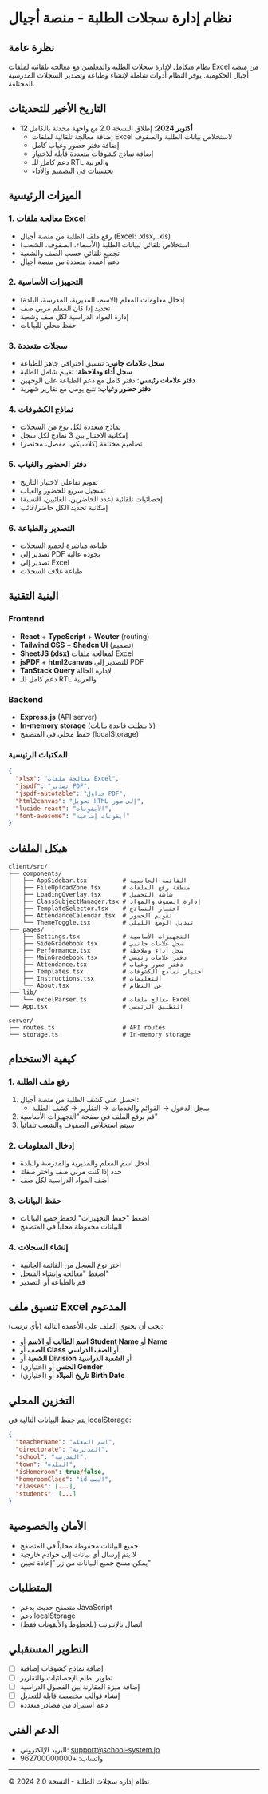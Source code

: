 # نظام إدارة سجلات الطلبة - منصة أجيال

## نظرة عامة
نظام متكامل لإدارة سجلات الطلبة والمعلمين مع معالجة تلقائية لملفات Excel من منصة أجيال الحكومية. يوفر النظام أدوات شاملة لإنشاء وطباعة وتصدير السجلات المدرسية المختلفة.

## التاريخ الأخير للتحديثات
- **12 أكتوبر 2024**: إطلاق النسخة 2.0 مع واجهة محدثة بالكامل
  - إضافة معالجة تلقائية لملفات Excel لاستخلاص بيانات الطلبة والصفوف
  - إضافة دفتر حضور وغياب كامل
  - إضافة نماذج كشوفات متعددة قابلة للاختيار
  - دعم كامل للـ RTL والعربية
  - تحسينات في التصميم والأداء

## الميزات الرئيسية

### 1. معالجة ملفات Excel
- رفع ملف الطلبة من منصة أجيال (Excel: .xlsx, .xls)
- استخلاص تلقائي لبيانات الطلبة (الأسماء، الصفوف، الشعب)
- تجميع تلقائي حسب الصف والشعبة
- دعم أعمدة متعددة من منصة أجيال

### 2. التجهيزات الأساسية
- إدخال معلومات المعلم (الاسم، المديرية، المدرسة، البلدة)
- تحديد إذا كان المعلم مربي صف
- إدارة المواد الدراسية لكل صف وشعبة
- حفظ محلي للبيانات

### 3. سجلات متعددة
- **سجل علامات جانبي**: تنسيق احترافي جاهز للطباعة
- **سجل أداء وملاحظة**: تقييم شامل للطلبة
- **دفتر علامات رئيسي**: دفتر كامل مع دعم الطباعة على الوجهين
- **دفتر حضور وغياب**: تتبع يومي مع تقارير شهرية

### 4. نماذج الكشوفات
- نماذج متعددة لكل نوع من السجلات
- إمكانية الاختيار بين 3 نماذج لكل سجل
- تصاميم مختلفة (كلاسيكي، مفصل، مختصر)

### 5. دفتر الحضور والغياب
- تقويم تفاعلي لاختيار التاريخ
- تسجيل سريع للحضور والغياب
- إحصائيات تلقائية (عدد الحاضرين، الغائبين، النسبة)
- إمكانية تحديد الكل حاضر/غائب

### 6. التصدير والطباعة
- طباعة مباشرة لجميع السجلات
- تصدير إلى PDF بجودة عالية
- تصدير إلى Excel
- طباعة غلاف السجلات

## البنية التقنية

### Frontend
- **React** + **TypeScript** + **Wouter** (routing)
- **Tailwind CSS** + **Shadcn UI** (تصميم)
- **SheetJS (xlsx)** لمعالجة ملفات Excel
- **jsPDF** + **html2canvas** للتصدير إلى PDF
- **TanStack Query** لإدارة الحالة
- دعم كامل للـ RTL والعربية

### Backend
- **Express.js** (API server)
- **In-memory storage** (لا يتطلب قاعدة بيانات)
- حفظ محلي في المتصفح (localStorage)

### المكتبات الرئيسية
```json
{
  "xlsx": "معالجة ملفات Excel",
  "jspdf": "تصدير PDF",
  "jspdf-autotable": "جداول PDF",
  "html2canvas": "تحويل HTML إلى صور",
  "lucide-react": "الأيقونات",
  "font-awesome": "أيقونات إضافية"
}
```

## هيكل الملفات

```
client/src/
├── components/
│   ├── AppSidebar.tsx          # القائمة الجانبية
│   ├── FileUploadZone.tsx      # منطقة رفع الملفات
│   ├── LoadingOverlay.tsx      # شاشة التحميل
│   ├── ClassSubjectManager.tsx # إدارة الصفوف والمواد
│   ├── TemplateSelector.tsx    # اختيار النماذج
│   ├── AttendanceCalendar.tsx  # تقويم الحضور
│   └── ThemeToggle.tsx         # تبديل الوضع الليلي
├── pages/
│   ├── Settings.tsx            # التجهيزات الأساسية
│   ├── SideGradebook.tsx       # سجل علامات جانبي
│   ├── Performance.tsx         # سجل أداء وملاحظة
│   ├── MainGradebook.tsx       # دفتر علامات رئيسي
│   ├── Attendance.tsx          # دفتر حضور وغياب
│   ├── Templates.tsx           # اختيار نماذج الكشوفات
│   ├── Instructions.tsx        # التعليمات
│   └── About.tsx               # عن النظام
├── lib/
│   └── excelParser.ts          # معالج ملفات Excel
└── App.tsx                     # التطبيق الرئيسي

server/
├── routes.ts                   # API routes
└── storage.ts                  # In-memory storage
```

## كيفية الاستخدام

### 1. رفع ملف الطلبة
1. احصل على كشف الطلبة من منصة أجيال:
   - سجل الدخول → القوائم والخدمات → التقارير → كشف الطلبة
2. قم برفع الملف في صفحة "التجهيزات الأساسية"
3. سيتم استخلاص الصفوف والشعب تلقائياً

### 2. إدخال المعلومات
- أدخل اسم المعلم والمديرية والمدرسة والبلدة
- حدد إذا كنت مربي صف واختر صفك
- أضف المواد الدراسية لكل صف

### 3. حفظ البيانات
- اضغط "حفظ التجهيزات" لحفظ جميع البيانات
- البيانات محفوظة محلياً في المتصفح

### 4. إنشاء السجلات
- اختر نوع السجل من القائمة الجانبية
- اضغط "معالجة وإنشاء السجل"
- قم بالطباعة أو التصدير

## تنسيق ملف Excel المدعوم

يجب أن يحتوي الملف على الأعمدة التالية (بأي ترتيب):
- **اسم الطالب** أو **الاسم** أو **Student Name** أو **Name**
- **الصف** أو **Class** أو **الصف الدراسي**
- **الشعبة** أو **Division** أو **الشعبة الدراسية**
- (اختياري) **الجنس** أو **Gender**
- (اختياري) **تاريخ الميلاد** أو **Birth Date**

## التخزين المحلي

يتم حفظ البيانات التالية في localStorage:
```json
{
  "teacherName": "اسم المعلم",
  "directorate": "المديرية",
  "school": "المدرسة",
  "town": "البلدة",
  "isHomeroom": true/false,
  "homeroomClass": "id الصف",
  "classes": [...],
  "students": [...]
}
```

## الأمان والخصوصية
- جميع البيانات محفوظة محلياً في المتصفح
- لا يتم إرسال أي بيانات إلى خوادم خارجية
- يمكن مسح جميع البيانات من زر "إعادة تعيين"

## المتطلبات
- متصفح حديث يدعم JavaScript
- دعم localStorage
- اتصال بالإنترنت (للخطوط والأيقونات فقط)

## التطوير المستقبلي
- [ ] إضافة نماذج كشوفات إضافية
- [ ] تطوير نظام الإحصائيات والتقارير
- [ ] إضافة ميزة المقارنة بين الفصول الدراسية
- [ ] إنشاء قوالب مخصصة قابلة للتعديل
- [ ] دعم استيراد من مصادر متعددة

## الدعم الفني
- البريد الإلكتروني: support@school-system.jo
- واتساب: +962700000000

---
© 2024 نظام إدارة سجلات الطلبة - النسخة 2.0
